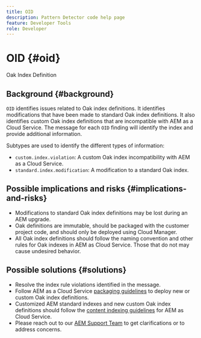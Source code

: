 ```yaml
---
title: OID
description: Pattern Detector code help page
feature: Developer Tools
role: Developer
---
```


# OID {#oid}

Oak Index Definition

## Background {#background}

`OID` identifies issues related to Oak index definitions. It identifies modifications that have been made to standard Oak index definitions. It also identifies custom Oak index definitions that are incompatible with AEM as a Cloud Service. The message for each `OID` finding will identify the index and provide additional information.

Subtypes are used to identify the different types of information:

* `custom.index.violation`: A custom Oak index incompatibility with AEM as a Cloud Service.
* `standard.index.modification`: A modification to a standard Oak index.

## Possible implications and risks {#implications-and-risks}

* Modifications to standard Oak index definitions may be lost during an AEM upgrade.
* Oak definitions are immutable, should be packaged with the customer project code, and should only be deployed using Cloud Manager.
* All Oak index definitions should follow the naming convention and other rules for Oak indexes in AEM as Cloud Service. Those that do not may cause undesired behavior.

## Possible solutions {#solutions}

* Resolve the index rule violations identified in the message.
* Follow AEM as a Cloud Service [packaging guidelines](https://experienceleague.adobe.com/docs/experience-manager-cloud-service/implementing/developing/aem-project-content-package-structure.html) to deploy new or custom Oak index definitions.
* Customized AEM standard indexes and new custom Oak index definitions should follow the [content indexing guidelines](https://experienceleague.adobe.com/docs/experience-manager-cloud-service/operations/indexing.html#preparing-the-new-index-definition) for AEM as Cloud Service.
* Please reach out to our [AEM Support Team](https://helpx.adobe.com/enterprise/using/support-for-experience-cloud.html) to get clarifications or to address concerns.
